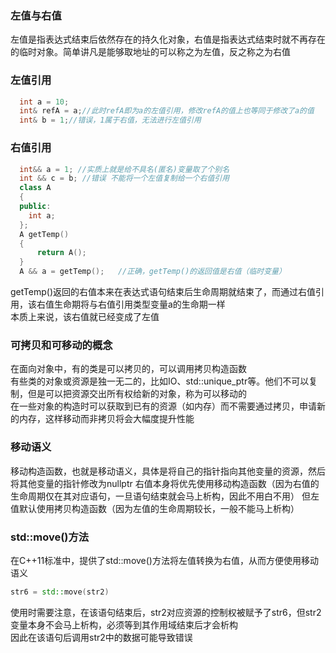 ### 左值与右值
左值是指表达式结束后依然存在的持久化对象，右值是指表达式结束时就不再存在的临时对象。简单讲凡是能够取地址的可以称之为左值，反之称之为右值
### 左值引用
```C++
  int a = 10;
  int& refA = a;//此时refA即为a的左值引用，修改refA的值上也等同于修改了a的值
  int& b = 1;//错误，1属于右值，无法进行左值引用
```  
### 右值引用
```C++
  int&& a = 1; //实质上就是给不具名(匿名)变量取了个别名
  int && c = b; //错误 不能将一个左值复制给一个右值引用
  class A
  {
  public:
    int a;
  };
  A getTemp()
  {
      return A();
  }
  A && a = getTemp();   //正确，getTemp()的返回值是右值（临时变量）
```
getTemp()返回的右值本来在表达式语句结束后生命周期就结束了，而通过右值引用，该右值生命期将与右值引用类型变量a的生命期一样    
本质上来说，该右值就已经变成了左值
### 可拷贝和可移动的概念
在面向对象中，有的类是可以拷贝的，可以调用拷贝构造函数   
有些类的对象或资源是独一无二的，比如IO、std::unique_ptr等。他们不可以复制，但是可以把资源交出所有权给新的对象，称为可以移动的    
在一些对象的构造时可以获取到已有的资源（如内存）而不需要通过拷贝，申请新的内存，这样移动而非拷贝将会大幅度提升性能
### 移动语义
移动构造函数，也就是移动语义，具体是将自己的指针指向其他变量的资源，然后将其他变量的指针修改为nullptr
右值本身将优先使用移动构造函数（因为右值的生命周期仅在其对应语句，一旦语句结束就会马上析构，因此不用白不用）
但左值默认使用拷贝构造函数（因为左值的生命周期较长，一般不能马上析构）
### std::move()方法
在C++11标准中，提供了std::move()方法将左值转换为右值，从而方便使用移动语义
```C++
str6 = std::move(str2)
```
使用时需要注意，在该语句结束后，str2对应资源的控制权被赋予了str6，但str2变量本身不会马上析构，必须等到其作用域结束后才会析构    
因此在该语句后调用str2中的数据可能导致错误
